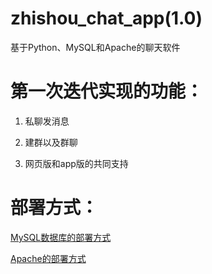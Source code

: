 # zhishou_chat_app(1.0)
基于Python、MySQL和Apache的聊天软件

# 第一次迭代实现的功能：

1. 私聊发消息 

2. 建群以及群聊

3. 网页版和app版的共同支持 

# 部署方式：

[MySQL数据库的部署方式](https://github.com/zhishou-ai/MySQL.git)

[Apache的部署方式](https://github.com/zhishou-ai/Apache.git)
